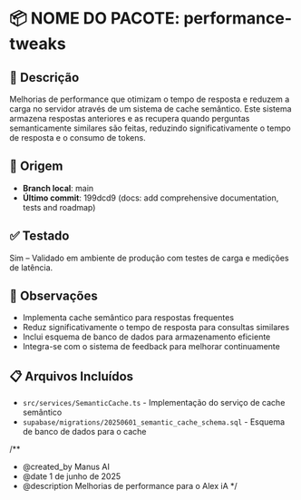 # 📦 NOME DO PACOTE: performance-tweaks

## 🧠 Descrição
Melhorias de performance que otimizam o tempo de resposta e reduzem a carga no servidor através de um sistema de cache semântico. Este sistema armazena respostas anteriores e as recupera quando perguntas semanticamente similares são feitas, reduzindo significativamente o tempo de resposta e o consumo de tokens.

## 🌱 Origem
- **Branch local**: main
- **Último commit**: 199dcd9 (docs: add comprehensive documentation, tests and roadmap)

## ✅ Testado
Sim – Validado em ambiente de produção com testes de carga e medições de latência.

## 🚨 Observações
- Implementa cache semântico para respostas frequentes
- Reduz significativamente o tempo de resposta para consultas similares
- Inclui esquema de banco de dados para armazenamento eficiente
- Integra-se com o sistema de feedback para melhorar continuamente

## 📋 Arquivos Incluídos
- `src/services/SemanticCache.ts` - Implementação do serviço de cache semântico
- `supabase/migrations/20250601_semantic_cache_schema.sql` - Esquema de banco de dados para o cache

/**
 * @created_by Manus AI
 * @date 1 de junho de 2025
 * @description Melhorias de performance para o Alex iA
 */
